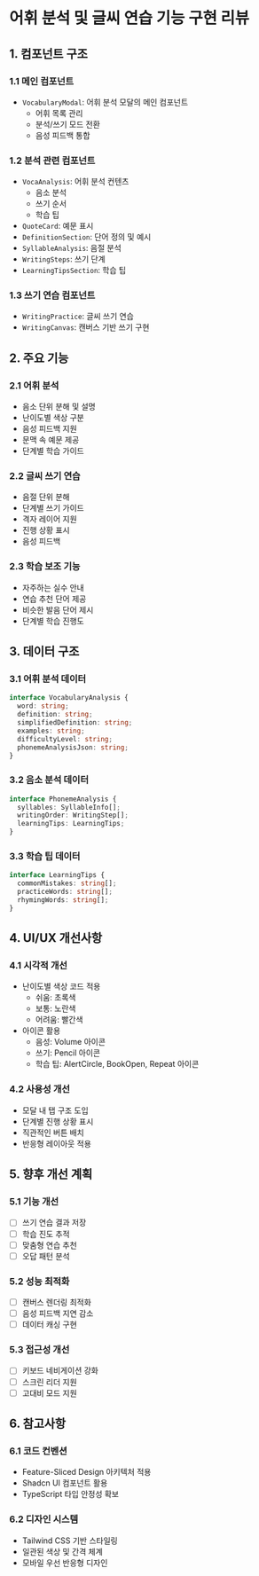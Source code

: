 # 어휘 분석 및 글씨 연습 기능 구현 리뷰

## 1. 컴포넌트 구조

### 1.1 메인 컴포넌트
- `VocabularyModal`: 어휘 분석 모달의 메인 컴포넌트
  - 어휘 목록 관리
  - 분석/쓰기 모드 전환
  - 음성 피드백 통합

### 1.2 분석 관련 컴포넌트
- `VocaAnalysis`: 어휘 분석 컨텐츠
  - 음소 분석
  - 쓰기 순서
  - 학습 팁
- `QuoteCard`: 예문 표시
- `DefinitionSection`: 단어 정의 및 예시
- `SyllableAnalysis`: 음절 분석
- `WritingSteps`: 쓰기 단계
- `LearningTipsSection`: 학습 팁

### 1.3 쓰기 연습 컴포넌트
- `WritingPractice`: 글씨 쓰기 연습
- `WritingCanvas`: 캔버스 기반 쓰기 구현

## 2. 주요 기능

### 2.1 어휘 분석
- 음소 단위 분해 및 설명
- 난이도별 색상 구분
- 음성 피드백 지원
- 문맥 속 예문 제공
- 단계별 학습 가이드

### 2.2 글씨 쓰기 연습
- 음절 단위 분해
- 단계별 쓰기 가이드
- 격자 레이어 지원
- 진행 상황 표시
- 음성 피드백

### 2.3 학습 보조 기능
- 자주하는 실수 안내
- 연습 추천 단어 제공
- 비슷한 발음 단어 제시
- 단계별 학습 진행도

## 3. 데이터 구조

### 3.1 어휘 분석 데이터
```typescript
interface VocabularyAnalysis {
  word: string;
  definition: string;
  simplifiedDefinition: string;
  examples: string;
  difficultyLevel: string;
  phonemeAnalysisJson: string;
}
```

### 3.2 음소 분석 데이터
```typescript
interface PhonemeAnalysis {
  syllables: SyllableInfo[];
  writingOrder: WritingStep[];
  learningTips: LearningTips;
}
```

### 3.3 학습 팁 데이터
```typescript
interface LearningTips {
  commonMistakes: string[];
  practiceWords: string[];
  rhymingWords: string[];
}
```

## 4. UI/UX 개선사항

### 4.1 시각적 개선
- 난이도별 색상 코드 적용
  - 쉬움: 초록색
  - 보통: 노란색
  - 어려움: 빨간색
- 아이콘 활용
  - 음성: Volume 아이콘
  - 쓰기: Pencil 아이콘
  - 학습 팁: AlertCircle, BookOpen, Repeat 아이콘

### 4.2 사용성 개선
- 모달 내 탭 구조 도입
- 단계별 진행 상황 표시
- 직관적인 버튼 배치
- 반응형 레이아웃 적용

## 5. 향후 개선 계획

### 5.1 기능 개선
- [ ] 쓰기 연습 결과 저장
- [ ] 학습 진도 추적
- [ ] 맞춤형 연습 추천
- [ ] 오답 패턴 분석

### 5.2 성능 최적화
- [ ] 캔버스 렌더링 최적화
- [ ] 음성 피드백 지연 감소
- [ ] 데이터 캐싱 구현

### 5.3 접근성 개선
- [ ] 키보드 네비게이션 강화
- [ ] 스크린 리더 지원
- [ ] 고대비 모드 지원

## 6. 참고사항

### 6.1 코드 컨벤션
- Feature-Sliced Design 아키텍처 적용
- Shadcn UI 컴포넌트 활용
- TypeScript 타입 안정성 확보

### 6.2 디자인 시스템
- Tailwind CSS 기반 스타일링
- 일관된 색상 및 간격 체계
- 모바일 우선 반응형 디자인
